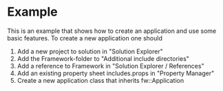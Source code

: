 # Example

This is an example that shows how to create an application and use some basic features. To create a new application one should

1. Add a new project to solution in "Solution Explorer"
2. Add the Framework-folder to "Additional include directories"
3. Add a reference to Framework in "Solution Explorer / References"
4. Add an existing property sheet includes.props in "Property Manager"
5. Create a new application class that inherits fw::Application